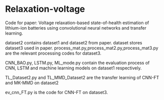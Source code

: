 # Relaxation-voltage
Code for paper: Voltage relaxation-based state-of-health estimation of lithium-ion batteries using convolutional neural networks and transfer learning. 

dataset2 contains dataset1 and dataset2 from paper. dataset stores dataset3 used in paper. process_mat.py,process_mat2.py,process_mat3.py are the relevant processing codes for dataset3.

CNN_BAO.py, LSTM.py, ML_mode.py contain the evaluation process of CNN, LSTM and machine learning models on dataset1 respectively.

TL_Dataset2.py and TL_MMD_Dataset2 are the transfer learning of CNN-FT and MK-MMD on dataset2

ev_cnn_FT.py is the code for CNN-FT on dataset3.
